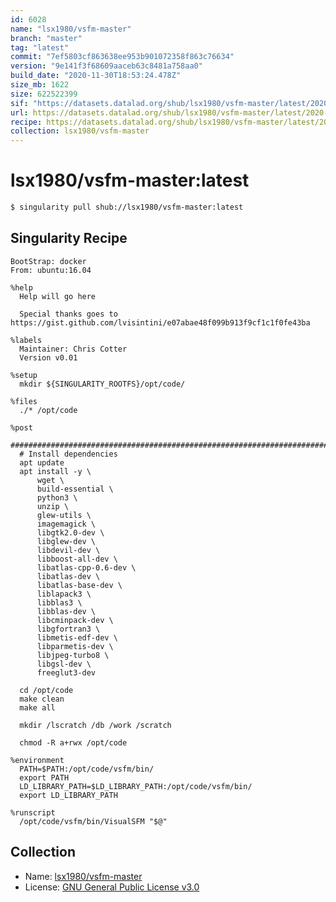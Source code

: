 ```yaml
---
id: 6028
name: "lsx1980/vsfm-master"
branch: "master"
tag: "latest"
commit: "7ef5803cf863638ee953b901072358f863c76634"
version: "9e141f3f68609aaceb63c8481a758aa0"
build_date: "2020-11-30T18:53:24.478Z"
size_mb: 1622
size: 622522399
sif: "https://datasets.datalad.org/shub/lsx1980/vsfm-master/latest/2020-11-30-7ef5803c-9e141f3f/9e141f3f68609aaceb63c8481a758aa0.simg"
url: https://datasets.datalad.org/shub/lsx1980/vsfm-master/latest/2020-11-30-7ef5803c-9e141f3f/
recipe: https://datasets.datalad.org/shub/lsx1980/vsfm-master/latest/2020-11-30-7ef5803c-9e141f3f/Singularity
collection: lsx1980/vsfm-master
---
```


# lsx1980/vsfm-master:latest

```bash
$ singularity pull shub://lsx1980/vsfm-master:latest
```

## Singularity Recipe

```singularity
BootStrap: docker
From: ubuntu:16.04

%help
  Help will go here

  Special thanks goes to https://gist.github.com/lvisintini/e07abae48f099b913f9cf1c1f0fe43ba

%labels
  Maintainer: Chris Cotter
  Version v0.01

%setup
  mkdir ${SINGULARITY_ROOTFS}/opt/code/

%files
  ./* /opt/code

%post
  #######################################################################################
  # Install dependencies
  apt update
  apt install -y \
      wget \
      build-essential \
      python3 \
      unzip \
      glew-utils \
      imagemagick \
      libgtk2.0-dev \
      libglew-dev \
      libdevil-dev \
      libboost-all-dev \
      libatlas-cpp-0.6-dev \
      libatlas-dev \
      libatlas-base-dev \
      liblapack3 \
      libblas3 \
      libblas-dev \
      libcminpack-dev \
      libgfortran3 \
      libmetis-edf-dev \
      libparmetis-dev \
      libjpeg-turbo8 \
      libgsl-dev \
      freeglut3-dev

  cd /opt/code
  make clean
  make all
  
  mkdir /lscratch /db /work /scratch
  
  chmod -R a+rwx /opt/code

%environment
  PATH=$PATH:/opt/code/vsfm/bin/
  export PATH
  LD_LIBRARY_PATH=$LD_LIBRARY_PATH:/opt/code/vsfm/bin/
  export LD_LIBRARY_PATH

%runscript
  /opt/code/vsfm/bin/VisualSFM "$@"
```

## Collection

 - Name: [lsx1980/vsfm-master](https://github.com/lsx1980/vsfm-master)
 - License: [GNU General Public License v3.0](https://api.github.com/licenses/gpl-3.0)

